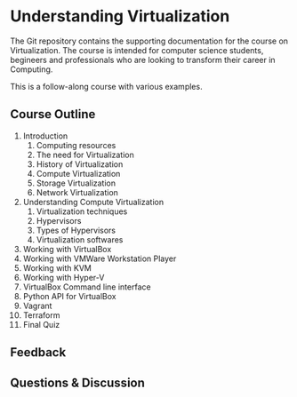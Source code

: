 # Understanding Virtualization

The Git repository contains the supporting documentation for the course on Virtualization. The course is intended for computer science students, begineers and professionals who are looking to transform their career in Computing.

This is a follow-along course with various examples.

## Course Outline

1. Introduction
    1. Computing resources
    2. The need for Virtualization
    3. History of Virtualization
    4. Compute Virtualization
    5. Storage Virtualization
    6. Network Virtualization
2. Understanding Compute Virtualization
    1. Virtualization techniques
    2. Hypervisors
    3. Types of Hypervisors
    4. Virtualization softwares
3. Working with VirtualBox
4. Working with VMWare Workstation Player
5. Working with KVM
6. Working with Hyper-V
7. VirtualBox Command line interface
8. Python API for VirtualBox
9. Vagrant 
10. Terraform
11. Final Quiz

## Feedback 

## Questions & Discussion
